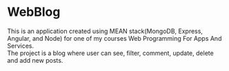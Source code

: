 # WebBlog 

This is an application created using MEAN stack(MongoDB, Express, Angular, and Node) for one of my courses Web Programming For Apps And Services.      
The project is a blog where user can see, filter, comment, update, delete and add new posts.  


